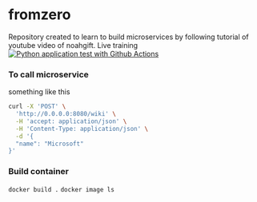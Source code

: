 # fromzero
Repository created to learn to build microservices by following tutorial of youtube video of noahgift. 
Live training
[![Python application test with Github Actions](https://github.com/laura-BTS12/fromzero/actions/workflows/main.yml/badge.svg)](https://github.com/laura-BTS12/fromzero/actions/workflows/main.yml)

### To call microservice

something like this
```bash
curl -X 'POST' \
  'http://0.0.0.0:8080/wiki' \
  -H 'accept: application/json' \
  -H 'Content-Type: application/json' \
  -d '{
  "name": "Microsoft"
}'
```

### Build container

`docker build .`
`docker image ls`